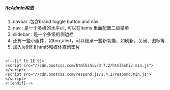 ##### lteAdmin构造
1. navbar :包含brand toggle button and nav
2. nav : 是一个多级的水平ul , 可以在items 里面配置二级菜单
3. slidebar : 是一个多级的侧边栏
4. 还有一些小组件，如box,alert，可以继承一些新功能，如刷新，关闭、图标等
5. 加入ie8修复html5和媒体查询垫片

```

<!--[if lt IE 9]>
<script src="//cdn.bootcss.com/html5shiv/3.7.2/html5shiv.min.js"></script>
<script src="//cdn.bootcss.com/respond.js/1.4.2/respond.min.js"></script>
<![endif]-->

```
